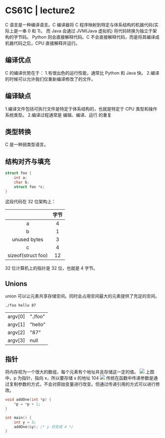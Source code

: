 # CS61C | lecture2
C 语言是一种编译语言。C 编译器将 C 程序映射到特定与体系结构的机器代码(实际上是一串 0 和 1)。
而 Java 会通过 JVM(Java 虚拟机) 将代码转换为独立于架构的字节码。
Python 则会直接解释代码。C 不会直接解释代码，而是将其编译成机器代码之后，CPU 直接解释并运行。
## 编译优点
C 的编译优势在于：
1.有很出色的运行性能，通常比 Python 和 Java 快。
2.编译的时候可以允许我们仅重新编译修改了的文件。
## 编译缺点
1.编译文件包括可执行文件是特定于体系结构的，也就是特定于 CPU 类型和操作系统类型。
2.编译过程通常是 编辑、编译、运行 的重复
## 类型转换
C 是一种弱类型语言。
## 结构对齐与填充
```c
struct foo {
	int a;
	char b;
	struct foo *c;
}
```
这段代码在 32 位架构上：

|                    | 字节  |
| :----------------: | :-: |
|         a          |  4  |
|         b          |  1  |
|    unused bytes    |  3  |
|         c          |  4  |
| sizeof(struct foo) | 12  |

32 位计算机上的指针是 32 位，也就是 4 字节。
## Unions
union 可以让元素共享存储空间。同时会占用空间最大的元素提供了充足的空间。


```shell
./foo hello 87
```

|          |         |
| -------- | ------- |
| argv\[0] | "./foo" |
| argv\[1] | "hello" |
| argv\[2] | "87"    |
| argv\[3] | null    |
## 指针
将内存视为一个很大的数组，每个元素有个地址并且存储这一定的值。
![](https://typora-birdy.oss-cn-guangzhou.aliyuncs.com/20240531232124.png)
上图中，p 为指针，指向 x，所以要存储 x 的地址 104
![](https://typora-birdy.oss-cn-guangzhou.aliyuncs.com/20240531232222.png)
传统在函数中传递参数是通过复制参数的方式，不会对原始变量进行改变。但通过传递引用的方式可以进行修改。
```c
void addOne(int *p) {
	*p = *p + 1;
}

int main() {
	int y = 3;
	addOne(&y); /* y 将变成 4 */
}
```
